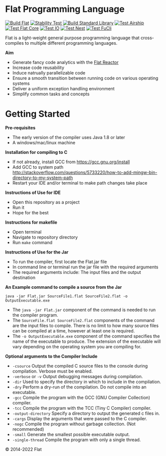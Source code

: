 Flat Programming Language
===========================
[![Build Flat](https://github.com/FlatLang/Flat/actions/workflows/build.yml/badge.svg)](https://github.com/FlatLang/Flat/actions/workflows/build.yml)
[![Stability Test](https://github.com/FlatLang/Stability-Test/actions/workflows/stability-test.yml/badge.svg)](https://github.com/FlatLang/Stability-Test/actions/workflows/stability-test.yml)
[![Build Standard Library](https://github.com/FlatLang/Standard-Library/actions/workflows/build.yml/badge.svg)](https://github.com/FlatLang/Standard-Library/actions/workflows/build.yml)
[![Test Airship](https://github.com/FlatLang/Airship/actions/workflows/build.yml/badge.svg)](https://github.com/FlatLang/Airship/actions/workflows/build.yml)
[![Test Flat Core](https://github.com/FlatLang/Flat-Core/actions/workflows/test.yml/badge.svg)](https://github.com/FlatLang/Flat-Core/actions/workflows/test.yml)
[![Test IO](https://github.com/FlatLang/IO/actions/workflows/test.yml/badge.svg)](https://github.com/FlatLang/IO/actions/workflows/test.yml)
[![Test Nest](https://github.com/FlatLang/Nest/actions/workflows/test.yml/badge.svg)](https://github.com/FlatLang/Nest/actions/workflows/test.yml)
[![Test FuCli](https://github.com/FlatLang/FuCli/actions/workflows/test.yml/badge.svg)](https://github.com/FlatLang/FuCli/actions/workflows/test.yml)

Flat is a light-weight general purpose programming language that cross-compiles to multiple different programming languages.

__Aim__

  * Generate fancy code analytics with the [Flat Reactor](https://github.com/FlatLang/Flat-Reactor)
  * Increase code reusability
  * Induce natrually parallelizable code
  * Ensure a smooth transition between running code on various operating systems
  * Deliver a uniform exception handling environment
  * Simplify common tasks and concepts

Getting Started
===============

__Pre-requisites__

  * The early version of the compiler uses Java 1.8 or later
  * A windows/mac/linux machine

__Installation for compiling to C__

  * If not already, install GCC from https://gcc.gnu.org/install
  * Add GCC to system path http://stackoverflow.com/questions/5733220/how-to-add-mingw-bin-directory-to-my-system-path
  * Restart your IDE and/or terminal to make path changes take place

__Instructions of Use for IDE__

  * Open this repository as a project
  * Run it
  * Hope for the best

__Instructions for makefile__
  * Open terminal
  * Navigate to repository directory
  * Run `make` command

__Instructions of Use for the Jar__

  * To run the compiler, first locate the Flat.jar file
  * In command line or terminal run the jar file with the required arguments
  * The required arguments include: The input files and the output destination

__An Example command to compile a source from the Jar__

`java -jar Flat.jar SourceFile1.flat SourceFile2.flat -o OutputExecutable.exe`

  * The `java -jar Flat.jar` component of the command is needed to run the compiler program.
  * The `SourceFile.flat SourceFile2.flat` components of the command are the input files to compile. There is no limit to how many source files can be compiled at a time, however at least one is required.
  * The `-o OutputExecutable.exe` component of the command specifies the name of the executable to produce. The extension of the executable will vary depending on the operating system you are compiling for.

__Optional arguments to the Compiler Include__

  * `-csource` Output the compiled C source files to the console during compilation. Verbose must be enabled.
  * `-verbose` or `-v` Output debugging messages during compilation.
  * `-dir` Used to specify the directory in which to include in the compilation.
  * `-dry` Perform a dry-run of the compilation. Do not compile into an executable.
  * `-gcc` Compile the program with the GCC (GNU Compiler Collection) compiler.
  * `-tcc` Compile the program with the TCC (Tiny C Compiler) compiler.
  * `-output-directory` Specify a directory to output the generated c files in.
  * `-cargs` Display the arguments that were passed to the C compiler.
  * `-nogc` Compile the program without garbage collection. (Not recommended)
  * `-small` Generate the smallest possible executable output.
  * `-single-thread` Compile the program with only a single thread.

© 2014-2022 Flat
